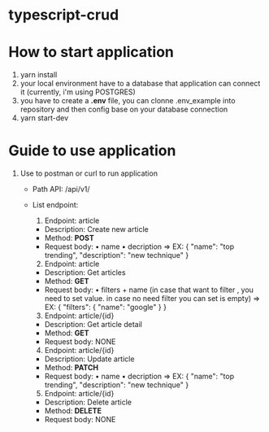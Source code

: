 # typescript-crud

# How to start application
1. yarn install
2. your local environment have to a database that application can connect it (currently, i'm using POSTGRES)
3. you have to create a <b>.env</b> file, you can clonne .env_example into repository and then config base on your database connection
4. yarn start-dev

# Guide to use application
1. Use to postman or curl to run application
    - Path API: /api/v1/
    - List endpoint:
        1. Endpoint: article
        + Description: Create new article
        + Method: <b>POST</b>
        + Request body:
            • name
            • decription
            => EX: 
                    {
                        "name": "top trending",
                        "description": "new technique"
                    }
        2. Endpoint: article
        + Description: Get articles
        + Method: <b>GET</b>
        + Request body:
            • filters
                + name (in case that want to filter , you need to set value. in case no need filter you can set is empty)
            => EX: 
                    {
                        "filters": {
                            "name": "google"
                        }
                    }

        3. Endpoint: article/{id}
        + Description: Get article detail
        + Method: <b>GET</b>
        + Request body: NONE

        4. Endpoint: article/{id}
        + Description: Update article
        + Method: <b>PATCH</b>
        + Request body:
            • name
            • decription
            => EX: 
                    {
                        "name": "top trending",
                        "description": "new technique"
                    }

        5. Endpoint: article/{id}
        + Description: Delete article
        + Method: <b>DELETE</b>
        + Request body: NONE